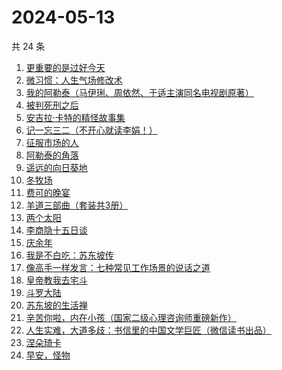 # 2024-05-13

共 24 条

<!-- BEGIN WEREAD -->
<!-- 最后更新时间 2024-05-13 21:02:19 +0800 -->
1. [更重要的是过好今天](https://weread.qq.com/web/bookDetail/b7b32f90813ab8d32g015dd6)
1. [微习惯：人生气场修改术](https://weread.qq.com/web/bookDetail/e1532770813ab8d2bg0159eb)
1. [我的阿勒泰（马伊琍、周依然、于适主演同名电视剧原著）](https://weread.qq.com/web/bookDetail/6e732140813ab6e60g013caf)
1. [被判死刑之后](https://weread.qq.com/web/bookDetail/e88324f0813ab8d1dg013d49)
1. [安吉拉·卡特的精怪故事集](https://weread.qq.com/web/bookDetail/1fd32d5071f014701fd6490)
1. [记一忘三二（不开心就读李娟！）](https://weread.qq.com/web/bookDetail/f1c321d0813ab6e60g0141c1)
1. [征服市场的人](https://weread.qq.com/web/bookDetail/57d322107228916857ddb4f)
1. [阿勒泰的角落](https://weread.qq.com/web/bookDetail/ee0320b053b925ee0519857)
1. [遥远的向日葵地](https://weread.qq.com/web/bookDetail/71932380717ea7b7719501e)
1. [冬牧场](https://weread.qq.com/web/bookDetail/d1d32fa053b924d1d0ac0a5)
1. [费可的晚宴](https://weread.qq.com/web/bookDetail/60c325d0813ab74e9g015b91)
1. [羊道三部曲（套装共3册）](https://weread.qq.com/web/bookDetail/d1632540813ab718bg0197fc)
1. [两个太阳](https://weread.qq.com/web/bookDetail/2bb32670813ab881bg014410)
1. [李商隐十五日谈](https://weread.qq.com/web/bookDetail/850324b0813ab8c28g017d80)
1. [庆余年](https://weread.qq.com/web/bookDetail/0ae32be0570f000ae1bf155)
1. [我是不白吃：苏东坡传](https://weread.qq.com/web/bookDetail/585323b0813ab85e0g013d98)
1. [像高手一样发言：七种常见工作场景的说话之道](https://weread.qq.com/web/bookDetail/ab43277072184dbcab45383)
1. [皇帝教我去宅斗](https://weread.qq.com/web/bookDetail/78d32060813ab861ag013cb4)
1. [斗罗大陆](https://weread.qq.com/web/bookDetail/3f832f105724353f8a62cda)
1. [苏东坡的生活禅](https://weread.qq.com/web/bookDetail/33332af0813ab89bcg011b17)
1. [辛苦你啦，内在小孩（国家二级心理咨询师重磅新作）](https://weread.qq.com/web/bookDetail/5b132110813ab86b6g015c5d)
1. [人生实难，大道多歧：书信里的中国文学巨匠（微信读书出品）](https://weread.qq.com/web/bookDetail/22732c80813ab875cg017a80)
1. [涅朵琦卡](https://weread.qq.com/web/bookDetail/f0932800813ab8cfdg0111df)
1. [早安，怪物](https://weread.qq.com/web/bookDetail/5f9326e0813ab8c3dg010320)
<!-- END WEREAD -->